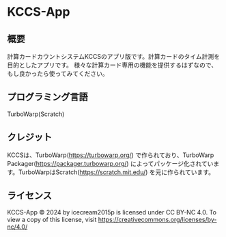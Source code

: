 # KCCS-App
## 概要
計算カードカウントシステムKCCSのアプリ版です。計算カードのタイム計測を目的としたアプリです。
様々な計算カード専用の機能を提供するはずなので、もし良かったら使ってみてください。
## プログラミング言語
TurboWarp(Scratch)
## クレジット
KCCSは、TurboWarp(https://turbowarp.org/) で作られており、TurboWarp Packager(https://packager.turbowarp.org/) によってパッケージ化されています。TurboWarpはScratch(https://scratch.mit.edu/) を元に作られています。
## ライセンス
KCCS-App © 2024 by icecream2015p is licensed under CC BY-NC 4.0. To view a copy of this license, visit https://creativecommons.org/licenses/by-nc/4.0/
